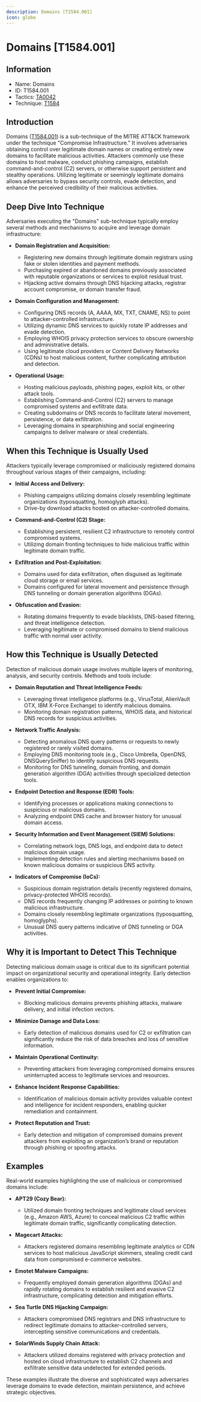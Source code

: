 ```yaml
---
description: Domains [T1584.001]
icon: globe
---
```


# Domains [T1584.001]

## Information

- Name: Domains
- ID: T1584.001
- Tactics: [TA0042](../TA0042/TA0042.md)
- Technique: [T1584](./T1584.md)

## Introduction

Domains ([T1584.001](https://attack.mitre.org/techniques/T1584/001/)) is a sub-technique of the MITRE ATT&CK framework under the technique "Compromise Infrastructure." It involves adversaries obtaining control over legitimate domain names or creating entirely new domains to facilitate malicious activities. Attackers commonly use these domains to host malware, conduct phishing campaigns, establish command-and-control (C2) servers, or otherwise support persistent and stealthy operations. Utilizing legitimate or seemingly legitimate domains allows adversaries to bypass security controls, evade detection, and enhance the perceived credibility of their malicious activities.

## Deep Dive Into Technique

Adversaries executing the "Domains" sub-technique typically employ several methods and mechanisms to acquire and leverage domain infrastructure:

- **Domain Registration and Acquisition:**

  - Registering new domains through legitimate domain registrars using fake or stolen identities and payment methods.
  - Purchasing expired or abandoned domains previously associated with reputable organizations or services to exploit residual trust.
  - Hijacking active domains through DNS hijacking attacks, registrar account compromise, or domain transfer fraud.

- **Domain Configuration and Management:**

  - Configuring DNS records (A, AAAA, MX, TXT, CNAME, NS) to point to attacker-controlled infrastructure.
  - Utilizing dynamic DNS services to quickly rotate IP addresses and evade detection.
  - Employing WHOIS privacy protection services to obscure ownership and administrative details.
  - Using legitimate cloud providers or Content Delivery Networks (CDNs) to host malicious content, further complicating attribution and detection.

- **Operational Usage:**
  - Hosting malicious payloads, phishing pages, exploit kits, or other attack tools.
  - Establishing Command-and-Control (C2) servers to manage compromised systems and exfiltrate data.
  - Creating subdomains or DNS records to facilitate lateral movement, persistence, or data exfiltration.
  - Leveraging domains in spearphishing and social engineering campaigns to deliver malware or steal credentials.

## When this Technique is Usually Used

Attackers typically leverage compromised or maliciously registered domains throughout various stages of their campaigns, including:

- **Initial Access and Delivery:**

  - Phishing campaigns utilizing domains closely resembling legitimate organizations (typosquatting, homoglyph attacks).
  - Drive-by download attacks hosted on attacker-controlled domains.

- **Command-and-Control (C2) Stage:**

  - Establishing persistent, resilient C2 infrastructure to remotely control compromised systems.
  - Utilizing domain fronting techniques to hide malicious traffic within legitimate domain traffic.

- **Exfiltration and Post-Exploitation:**

  - Domains used for data exfiltration, often disguised as legitimate cloud storage or email services.
  - Domains configured for lateral movement and persistence through DNS tunneling or domain generation algorithms (DGAs).

- **Obfuscation and Evasion:**
  - Rotating domains frequently to evade blacklists, DNS-based filtering, and threat intelligence detection.
  - Leveraging legitimate or compromised domains to blend malicious traffic with normal user activity.

## How this Technique is Usually Detected

Detection of malicious domain usage involves multiple layers of monitoring, analysis, and security controls. Methods and tools include:

- **Domain Reputation and Threat Intelligence Feeds:**

  - Leveraging threat intelligence platforms (e.g., VirusTotal, AlienVault OTX, IBM X-Force Exchange) to identify malicious domains.
  - Monitoring domain registration patterns, WHOIS data, and historical DNS records for suspicious activities.

- **Network Traffic Analysis:**

  - Detecting anomalous DNS query patterns or requests to newly registered or rarely visited domains.
  - Employing DNS monitoring tools (e.g., Cisco Umbrella, OpenDNS, DNSQuerySniffer) to identify suspicious DNS requests.
  - Monitoring for DNS tunneling, domain fronting, and domain generation algorithm (DGA) activities through specialized detection tools.

- **Endpoint Detection and Response (EDR) Tools:**

  - Identifying processes or applications making connections to suspicious or malicious domains.
  - Analyzing endpoint DNS cache and browser history for unusual domain access.

- **Security Information and Event Management (SIEM) Solutions:**

  - Correlating network logs, DNS logs, and endpoint data to detect malicious domain usage.
  - Implementing detection rules and alerting mechanisms based on known malicious domains or suspicious DNS activity.

- **Indicators of Compromise (IoCs):**
  - Suspicious domain registration details (recently registered domains, privacy-protected WHOIS records).
  - DNS records frequently changing IP addresses or pointing to known malicious infrastructure.
  - Domains closely resembling legitimate organizations (typosquatting, homoglyphs).
  - Unusual DNS query patterns indicative of DNS tunneling or DGA activities.

## Why it is Important to Detect This Technique

Detecting malicious domain usage is critical due to its significant potential impact on organizational security and operational integrity. Early detection enables organizations to:

- **Prevent Initial Compromise:**

  - Blocking malicious domains prevents phishing attacks, malware delivery, and initial infection vectors.

- **Minimize Damage and Data Loss:**

  - Early detection of malicious domains used for C2 or exfiltration can significantly reduce the risk of data breaches and loss of sensitive information.

- **Maintain Operational Continuity:**

  - Preventing attackers from leveraging compromised domains ensures uninterrupted access to legitimate services and resources.

- **Enhance Incident Response Capabilities:**

  - Identification of malicious domain activity provides valuable context and intelligence for incident responders, enabling quicker remediation and containment.

- **Protect Reputation and Trust:**
  - Early detection and mitigation of compromised domains prevent attackers from exploiting an organization’s brand or reputation through phishing or spoofing attacks.

## Examples

Real-world examples highlighting the use of malicious or compromised domains include:

- **APT29 (Cozy Bear):**

  - Utilized domain fronting techniques and legitimate cloud services (e.g., Amazon AWS, Azure) to conceal malicious C2 traffic within legitimate domain traffic, significantly complicating detection.

- **Magecart Attacks:**

  - Attackers registered domains resembling legitimate analytics or CDN services to host malicious JavaScript skimmers, stealing credit card data from compromised e-commerce websites.

- **Emotet Malware Campaigns:**

  - Frequently employed domain generation algorithms (DGAs) and rapidly rotating domains to establish resilient and evasive C2 infrastructure, complicating detection and mitigation efforts.

- **Sea Turtle DNS Hijacking Campaign:**

  - Attackers compromised DNS registrars and DNS infrastructure to redirect legitimate domains to attacker-controlled servers, intercepting sensitive communications and credentials.

- **SolarWinds Supply Chain Attack:**
  - Attackers utilized domains registered with privacy protection and hosted on cloud infrastructure to establish C2 channels and exfiltrate sensitive data undetected for extended periods.

These examples illustrate the diverse and sophisticated ways adversaries leverage domains to evade detection, maintain persistence, and achieve strategic objectives.
